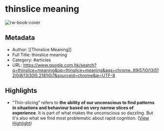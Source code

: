 # thinslice meaning

![rw-book-cover](https://readwise-assets.s3.amazonaws.com/static/images/article3.5c705a01b476.png)

## Metadata
- Author: [[Thinslice Meaning]]
- Full Title: thinslice meaning
- Category: #articles
- URL: https://www.google.com.hk/search?q=thinslice+meaning&oq=thinslice+meaning&aqs=chrome..69i57j0i13i512j0i8i13i30l5.2181j0j7&sourceid=chrome&ie=UTF-8

## Highlights
- "Thin-slicing" refers to **the ability of our unconscious to find patterns in situations and behaviour based on very narrow slices of experience**. It is part of what makes the unconscious so dazzling. But it's also what we find most problematic about rapid cognition. ([View Highlight](https://read.readwise.io/read/01h3v0f3kq91ffxkqrptcw11nv))
